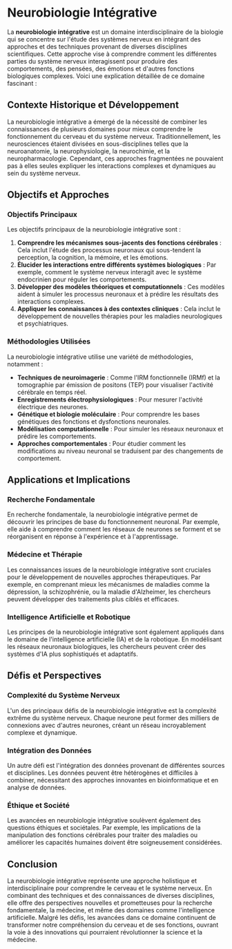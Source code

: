 # Neurobiologie Intégrative

La **neurobiologie intégrative** est un domaine interdisciplinaire de la biologie qui se concentre sur l'étude des systèmes nerveux en intégrant des approches et des techniques provenant de diverses disciplines scientifiques. Cette approche vise à comprendre comment les différentes parties du système nerveux interagissent pour produire des comportements, des pensées, des émotions et d'autres fonctions biologiques complexes. Voici une explication détaillée de ce domaine fascinant :

## Contexte Historique et Développement

La neurobiologie intégrative a émergé de la nécessité de combiner les connaissances de plusieurs domaines pour mieux comprendre le fonctionnement du cerveau et du système nerveux. Traditionnellement, les neurosciences étaient divisées en sous-disciplines telles que la neuroanatomie, la neurophysiologie, la neurochimie, et la neuropharmacologie. Cependant, ces approches fragmentées ne pouvaient pas à elles seules expliquer les interactions complexes et dynamiques au sein du système nerveux.

## Objectifs et Approches

### Objectifs Principaux

Les objectifs principaux de la neurobiologie intégrative sont :

1. **Comprendre les mécanismes sous-jacents des fonctions cérébrales** : Cela inclut l'étude des processus neuronaux qui sous-tendent la perception, la cognition, la mémoire, et les émotions.
2. **Élucider les interactions entre différents systèmes biologiques** : Par exemple, comment le système nerveux interagit avec le système endocrinien pour réguler les comportements.
3. **Développer des modèles théoriques et computationnels** : Ces modèles aident à simuler les processus neuronaux et à prédire les résultats des interactions complexes.
4. **Appliquer les connaissances à des contextes cliniques** : Cela inclut le développement de nouvelles thérapies pour les maladies neurologiques et psychiatriques.

### Méthodologies Utilisées

La neurobiologie intégrative utilise une variété de méthodologies, notamment :

- **Techniques de neuroimagerie** : Comme l'IRM fonctionnelle (IRMf) et la tomographie par émission de positons (TEP) pour visualiser l'activité cérébrale en temps réel.
- **Enregistrements électrophysiologiques** : Pour mesurer l'activité électrique des neurones.
- **Génétique et biologie moléculaire** : Pour comprendre les bases génétiques des fonctions et dysfonctions neuronales.
- **Modélisation computationnelle** : Pour simuler les réseaux neuronaux et prédire les comportements.
- **Approches comportementales** : Pour étudier comment les modifications au niveau neuronal se traduisent par des changements de comportement.

## Applications et Implications

### Recherche Fondamentale

En recherche fondamentale, la neurobiologie intégrative permet de découvrir les principes de base du fonctionnement neuronal. Par exemple, elle aide à comprendre comment les réseaux de neurones se forment et se réorganisent en réponse à l'expérience et à l'apprentissage.

### Médecine et Thérapie

Les connaissances issues de la neurobiologie intégrative sont cruciales pour le développement de nouvelles approches thérapeutiques. Par exemple, en comprenant mieux les mécanismes de maladies comme la dépression, la schizophrénie, ou la maladie d'Alzheimer, les chercheurs peuvent développer des traitements plus ciblés et efficaces.

### Intelligence Artificielle et Robotique

Les principes de la neurobiologie intégrative sont également appliqués dans le domaine de l'intelligence artificielle (IA) et de la robotique. En modélisant les réseaux neuronaux biologiques, les chercheurs peuvent créer des systèmes d'IA plus sophistiqués et adaptatifs.

## Défis et Perspectives

### Complexité du Système Nerveux

L'un des principaux défis de la neurobiologie intégrative est la complexité extrême du système nerveux. Chaque neurone peut former des milliers de connexions avec d'autres neurones, créant un réseau incroyablement complexe et dynamique.

### Intégration des Données

Un autre défi est l'intégration des données provenant de différentes sources et disciplines. Les données peuvent être hétérogènes et difficiles à combiner, nécessitant des approches innovantes en bioinformatique et en analyse de données.

### Éthique et Société

Les avancées en neurobiologie intégrative soulèvent également des questions éthiques et sociétales. Par exemple, les implications de la manipulation des fonctions cérébrales pour traiter des maladies ou améliorer les capacités humaines doivent être soigneusement considérées.

## Conclusion

La neurobiologie intégrative représente une approche holistique et interdisciplinaire pour comprendre le cerveau et le système nerveux. En combinant des techniques et des connaissances de diverses disciplines, elle offre des perspectives nouvelles et prometteuses pour la recherche fondamentale, la médecine, et même des domaines comme l'intelligence artificielle. Malgré les défis, les avancées dans ce domaine continuent de transformer notre compréhension du cerveau et de ses fonctions, ouvrant la voie à des innovations qui pourraient révolutionner la science et la médecine.